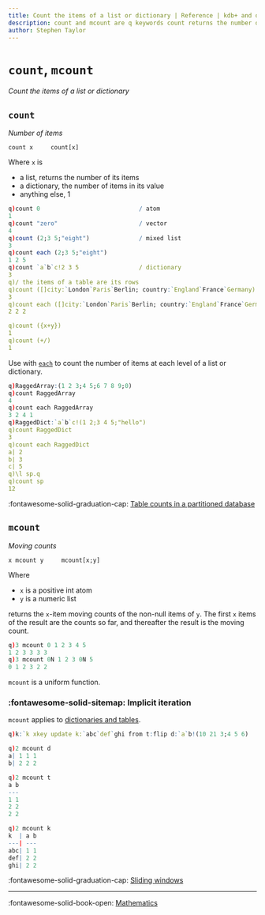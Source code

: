 ```yaml
---
title: Count the items of a list or dictionary | Reference | kdb+ and q documentation
description: count and mcount are q keywords count returns the number of items in a list. mcount returns a moving count of the non-null items of a list. 
author: Stephen Taylor
---
```

# `count`, `mcount`


_Count the items of a list or dictionary_




## `count`

_Number of items_

```syntax
count x     count[x]
```

Where `x` is

-   a list, returns the number of its items
-   a dictionary, the number of items in its value
-   anything else, 1

```q
q)count 0                            / atom
1
q)count "zero"                       / vector
4
q)count (2;3 5;"eight")              / mixed list
3
q)count each (2;3 5;"eight")
1 2 5
q)count `a`b`c!2 3 5                 / dictionary
3
q)/ the items of a table are its rows
q)count ([]city:`London`Paris`Berlin; country:`England`France`Germany)
3
q)count each ([]city:`London`Paris`Berlin; country:`England`France`Germany)
2 2 2

q)count ({x+y})
1
q)count (+/)
1
```

Use with [`each`](maps.md#each) to count the number of items at each level of a list or dictionary.

```q
q)RaggedArray:(1 2 3;4 5;6 7 8 9;0)
q)count RaggedArray
4
q)count each RaggedArray
3 2 4 1
q)RaggedDict:`a`b`c!(1 2;3 4 5;"hello")
q)count RaggedDict
3
q)count each RaggedDict
a| 2
b| 3
c| 5
q)\l sp.q
q)count sp
12
```

:fontawesome-solid-graduation-cap:
[Table counts in a partitioned database](../kb/partition.md#table-counts)


## `mcount`

_Moving counts_

```syntax
x mcount y     mcount[x;y]
```

Where

-   `x` is a positive int atom
-   `y` is a numeric list

returns the `x`-item moving counts of the non-null items of `y`. The first `x` items of the result are the counts so far, and thereafter the result is the moving count.

```q
q)3 mcount 0 1 2 3 4 5
1 2 3 3 3 3
q)3 mcount 0N 1 2 3 0N 5
0 1 2 3 2 2
```

`mcount` is a uniform function. 


### :fontawesome-solid-sitemap: Implicit iteration

`mcount` applies to [dictionaries and tables](../basics/math.md#dictionaries-and-tables).

```q
q)k:`k xkey update k:`abc`def`ghi from t:flip d:`a`b!(10 21 3;4 5 6)

q)2 mcount d
a| 1 1 1
b| 2 2 2

q)2 mcount t
a b
---
1 1
2 2
2 2

q)2 mcount k
k  | a b
---| ---
abc| 1 1
def| 2 2
ghi| 2 2
```


:fontawesome-solid-graduation-cap:
[Sliding windows](../kb/programming-idioms.md#how-do-i-apply-a-function-to-a-sequence-sliding-window)





----

:fontawesome-solid-book-open:
[Mathematics](../basics/math.md)


